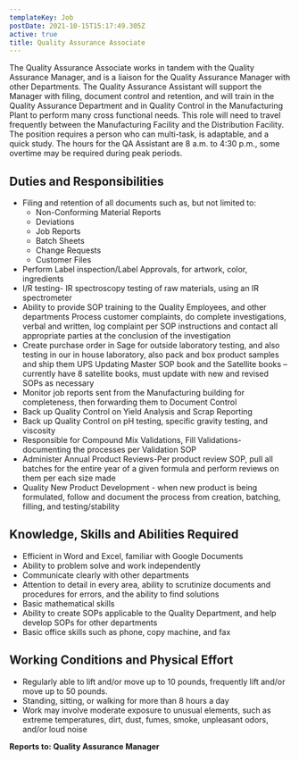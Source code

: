 ```yaml
---
templateKey: Job
postDate: 2021-10-15T15:17:49.305Z
active: true
title: Quality Assurance Associate
---
```

The Quality Assurance Associate works in tandem with the Quality Assurance Manager, and is a liaison for the Quality Assurance Manager with other Departments. The Quality Assurance Assistant will support the Manager with filing, document control and retention, and will train in the Quality Assurance Department and in Quality Control in the Manufacturing Plant to perform many cross functional needs. This role will need to travel frequently between the Manufacturing Facility and the Distribution Facility. The position requires a person who can multi-task, is adaptable, and a quick study. The hours for the QA Assistant are 8 a.m. to 4:30 p.m., some overtime may be required during peak periods.

## Duties and Responsibilities

- Filing and retention of all documents such as, but not limited to:
  - Non-Conforming Material Reports
  - Deviations
  - Job Reports
  - Batch Sheets
  - Change Requests
  - Customer Files
- Perform Label inspection/Label Approvals, for artwork, color, ingredients
- I/R testing- IR spectroscopy testing of raw materials, using an IR spectrometer
- Ability to provide SOP training to the Quality Employees, and other departments
Process customer complaints, do complete investigations, verbal and written, log complaint per SOP instructions and contact all appropriate parties at the conclusion of the investigation
- Create purchase order in Sage for outside laboratory testing, and also testing in our in house laboratory, also pack and box product samples and ship them UPS
Updating Master SOP book and the Satellite books – currently have 8 satellite books, must update with new and revised SOPs as necessary
- Monitor job reports sent from the Manufacturing building for completeness, then forwarding them to Document Control
- Back up Quality Control on Yield Analysis and Scrap Reporting
- Back up Quality Control on pH testing, specific gravity testing, and viscosity
- Responsible for Compound Mix Validations, Fill Validations- documenting the processes per Validation SOP
- Administer Annual Product Reviews-Per product review SOP, pull all batches for the entire year of a given  formula and perform reviews on them per each size made
- Quality New Product Development - when new product is being formulated, follow and document the process from creation, batching, filling, and testing/stability

## Knowledge, Skills and Abilities Required

- Efficient in Word and Excel, familiar with Google Documents
- Ability to problem solve and work independently
- Communicate clearly with other departments
- Attention to detail in every area, ability to scrutinize documents and procedures for errors, and the ability to find solutions
- Basic mathematical skills
- Ability to create SOPs applicable to the Quality Department, and help develop SOPs for other departments
- Basic office skills such as phone, copy machine, and fax

## Working Conditions and Physical Effort

- Regularly able to lift and/or move up to 10 pounds, frequently lift and/or move up to 50 pounds.
- Standing, sitting, or walking for more than 8 hours a day
- Work may involve moderate exposure to unusual elements, such as extreme temperatures, dirt, dust, fumes, smoke, unpleasant odors, and/or loud noise

**Reports to: Quality Assurance Manager**